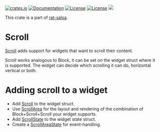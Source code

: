 [![crates.io](https://img.shields.io/crates/v/rat-scrolled.svg)](https://crates.io/crates/rat-scrolled)
[![Documentation](https://docs.rs/rat-scrolled/badge.svg)](https://docs.rs/rat-scrolled)
[![License](https://img.shields.io/badge/license-MIT-blue.svg)](https://opensource.org/licenses/MIT)
[![License](https://img.shields.io/badge/license-APACHE-blue.svg)](https://www.apache.org/licenses/LICENSE-2.0)
![](https://tokei.rs/b1/github/thscharler/rat-scrolled)

This crate is a part of [rat-salsa][refRatSalsa].

# Scroll

[Scroll](Scroll) adds support for widgets that want to scroll their
content.

Scroll works analogous to Block, it can be set on the widget
struct where it is supported. The widget can decide which 
scrolling it can do, horizontal vertical or both.

# Adding scroll to a widget

- Add [Scroll](Scroll) to the widget struct.
- Use [ScrollArea](ScrollArea) for the layout and rendering of
  the combination of Block+Scroll+Scroll your widget supports.
- Add [ScrollState](ScrollState) to the widget state struct. 
- Create a [ScrollAreaState](ScrollAreaState) for event-handling.


[refRatSalsa]: https://docs.rs/rat-salsa/latest/rat_salsa/

